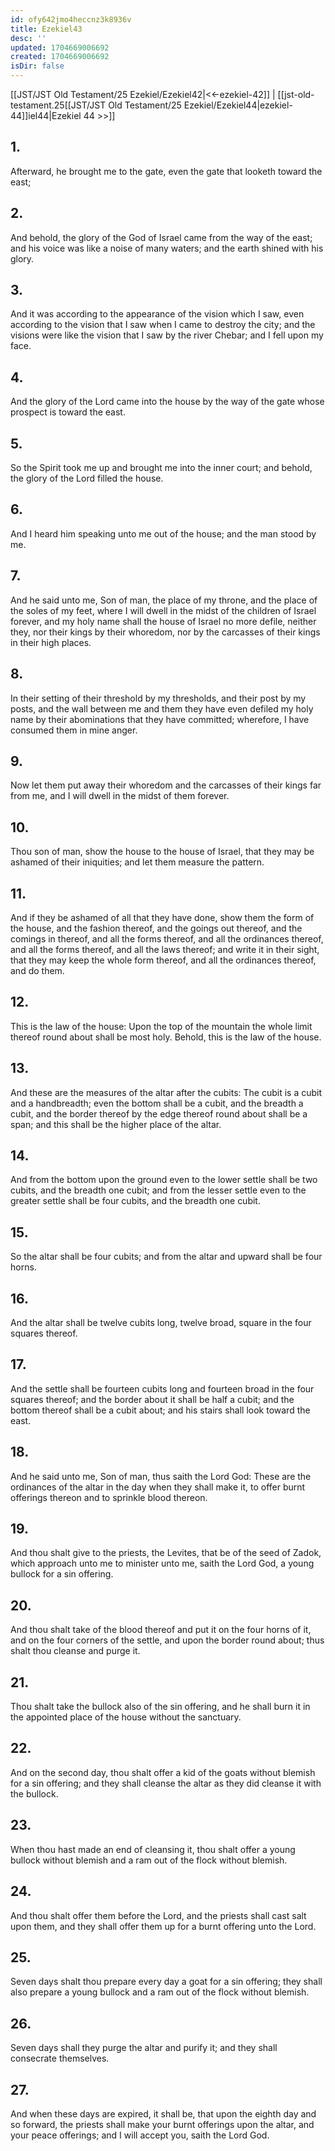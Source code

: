 ```yaml
---
id: ofy642jmo4heccnz3k8936v
title: Ezekiel43
desc: ''
updated: 1704669006692
created: 1704669006692
isDir: false
---
```

[[JST/JST Old Testament/25 Ezekiel/Ezekiel42|<<-ezekiel-42]] | [[jst-old-testament.25[[JST/JST Old Testament/25 Ezekiel/Ezekiel44|ezekiel-44]]iel44|Ezekiel 44 >>]]
## 1.
Afterward, he brought me to the gate, even the gate that looketh toward the east;
## 2.
And behold, the glory of the God of Israel came from the way of the east; and his voice was like a noise of many waters; and the earth shined with his glory.
## 3.
And it was according to the appearance of the vision which I saw, even according to the vision that I saw when I came to destroy the city; and the visions were like the vision that I saw by the river Chebar; and I fell upon my face.
## 4.
And the glory of the Lord came into the house by the way of the gate whose prospect is toward the east.
## 5.
So the Spirit took me up and brought me into the inner court; and behold, the glory of the Lord filled the house.
## 6.
And I heard him speaking unto me out of the house; and the man stood by me.
## 7.
And he said unto me, Son of man, the place of my throne, and the place of the soles of my feet, where I will dwell in the midst of the children of Israel forever, and my holy name shall the house of Israel no more defile, neither they, nor their kings by their whoredom, nor by the carcasses of their kings in their high places.
## 8.
In their setting of their threshold by my thresholds, and their post by my posts, and the wall between me and them they have even defiled my holy name by their abominations that they have committed; wherefore, I have consumed them in mine anger.
## 9.
Now let them put away their whoredom and the carcasses of their kings far from me, and I will dwell in the midst of them forever.
## 10.
Thou son of man, show the house to the house of Israel, that they may be ashamed of their iniquities; and let them measure the pattern.
## 11.
And if they be ashamed of all that they have done, show them the form of the house, and the fashion thereof, and the goings out thereof, and the comings in thereof, and all the forms thereof, and all the ordinances thereof, and all the forms thereof, and all the laws thereof; and write it in their sight, that they may keep the whole form thereof, and all the ordinances thereof, and do them.
## 12.
This is the law of the house: Upon the top of the mountain the whole limit thereof round about shall be most holy. Behold, this is the law of the house.
## 13.
And these are the measures of the altar after the cubits: The cubit is a cubit and a handbreadth; even the bottom shall be a cubit, and the breadth a cubit, and the border thereof by the edge thereof round about shall be a span; and this shall be the higher place of the altar.
## 14.
And from the bottom upon the ground even to the lower settle shall be two cubits, and the breadth one cubit; and from the lesser settle even to the greater settle shall be four cubits, and the breadth one cubit.
## 15.
So the altar shall be four cubits; and from the altar and upward shall be four horns.
## 16.
And the altar shall be twelve cubits long, twelve broad, square in the four squares thereof.
## 17.
And the settle shall be fourteen cubits long and fourteen broad in the four squares thereof; and the border about it shall be half a cubit; and the bottom thereof shall be a cubit about; and his stairs shall look toward the east.
## 18.
And he said unto me, Son of man, thus saith the Lord God: These are the ordinances of the altar in the day when they shall make it, to offer burnt offerings thereon and to sprinkle blood thereon.
## 19.
And thou shalt give to the priests, the Levites, that be of the seed of Zadok, which approach unto me to minister unto me, saith the Lord God, a young bullock for a sin offering.
## 20.
And thou shalt take of the blood thereof and put it on the four horns of it, and on the four corners of the settle, and upon the border round about; thus shalt thou cleanse and purge it.
## 21.
Thou shalt take the bullock also of the sin offering, and he shall burn it in the appointed place of the house without the sanctuary.
## 22.
And on the second day, thou shalt offer a kid of the goats without blemish for a sin offering; and they shall cleanse the altar as they did cleanse it with the bullock.
## 23.
When thou hast made an end of cleansing it, thou shalt offer a young bullock without blemish and a ram out of the flock without blemish.
## 24.
And thou shalt offer them before the Lord, and the priests shall cast salt upon them, and they shall offer them up for a burnt offering unto the Lord.
## 25.
Seven days shalt thou prepare every day a goat for a sin offering; they shall also prepare a young bullock and a ram out of the flock without blemish.
## 26.
Seven days shall they purge the altar and purify it; and they shall consecrate themselves.
## 27.
And when these days are expired, it shall be, that upon the eighth day and so forward, the priests shall make your burnt offerings upon the altar, and your peace offerings; and I will accept you, saith the Lord God.

